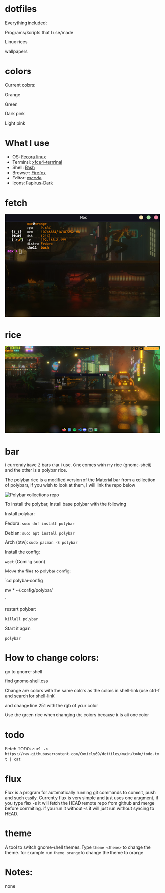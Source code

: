 # dotfiles


Everything included:

Programs/Scripts that I use/made

Linux rices

wallpapers

# colors

Current colors:

Orange

Green

Dark pink

Light pink

# What I use

- OS: [Fedora linux](https://fedoraproject.org)
- Terminal: [xfce4-terminal](https://www.xfce.org)
- Shell: [Bash](https://www.gnu.org/software/bash/)
- Browser: [Firefox](https://www.mozilla.org/en-CA/firefox/products/)
- Editor: [vscode](https://code.visualstudio.com)
- Icons: [Papirus-Dark](https://github.com/PapirusDevelopmentTeam/papirus-icon-theme)

# fetch 

![Fetch](https://github.com/Comicly69/dotfiles/blob/main/assets/terminal.png)

# rice
![Image](https://raw.githubusercontent.com/Comicly69/dotfiles/main/assets/screen.png)

# bar
I currently have 2 bars that I use. One comes with my rice (gnome-shell) and the other is a polybar rice. 

The polybar rice is a modified version of the Material bar from a collection of polybars, if you wish to look at them, I will link the repo below

![Polybar collections repo](https://github.com/Murzchnvok/polybar-collection)

To install the polybar, Install base polybar with the following

Install polybar:

Fedora: `sudo dnf install polybar`

Debian: `sudo apt install polybar`

Arch (btw): `sudo pacman -S polybar`


Install the config:

`wget` (Coming soon)


Move the files to polybar config:

`cd polybar-config

mv * ~/.config/polybar/

`


restart polybar:

`killall polybar`


Start it again

`polybar`

# How to change colors:

go to gnome-shell

find gnome-shell.css

Change any colors with the same colors as the colors in shell-link (use ctrl-f and search for shell-link)

and change line 251 with the rgb of your color

Use the green rice when changing the colors because it is all one color

# todo

Fetch TODO: `curl -s https://raw.githubusercontent.com/Comicly69/dotfiles/main/todo/todo.txt | cat`

# flux

Flux is a program for automatically running git commands to commit, push and such easily. Currently flux is very simple and just uses one arugment, if you type flux -s it will fetch the HEAD remote repo
from github and merge before commiting. if you run it without -s it will just run without syncing to HEAD.

# theme

A tool to switch gnome-shell themes. Type `theme <theme>` to change the theme. for example run `theme orange` to change the theme to orange

# Notes:

none 
